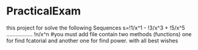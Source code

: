# PracticalExam
this project for solve the following Sequences
s=!1/x^1 - !3/x^3 + !5/x^5 ................. !n/x^n
#you must add file contain two methods (functions) one for find fcatorial and another one for find power.
 with all best wishes 
